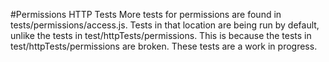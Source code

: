 #Permissions HTTP Tests
More tests for permissions are found in tests/permissions/access.js. 
Tests in that location are being run by default, unlike the 
tests in test/httpTests/permissions. This is because the tests 
in test/httpTests/permissions are broken. These tests are a 
work in progress.